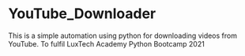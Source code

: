 # YouTube_Downloader
This is a simple automation using python for downloading videos from YouTube.
To fulfil LuxTech Academy Python Bootcamp 2021
